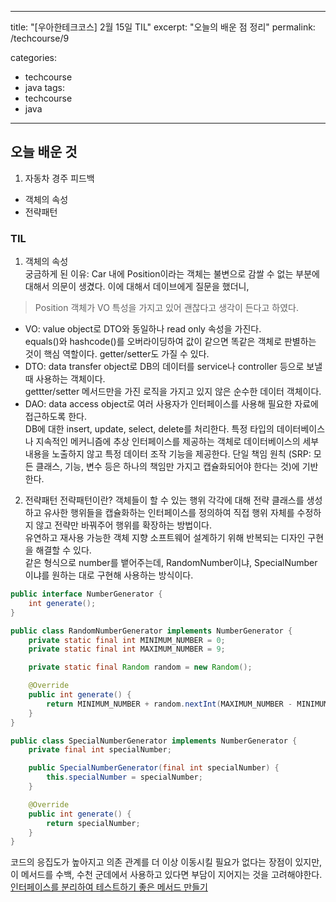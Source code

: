 ---
title: "[우아한테크코스] 2월 15일 TIL"
excerpt: "오늘의 배운 점 정리"
permalink: /techcourse/9

categories:
  - techcourse
  - java
tags:
  - techcourse
  - java
---- 
## 오늘 배운 것
1. 자동차 경주 피드백
  - 객체의 속성
  - 전략패턴

### TIL
1. 객체의 속성  
궁금하게 된 이유: Car 내에 Position이라는 객체는 불변으로 감쌀 수 없는 부분에 대해서 의문이 생겼다. 이에 대해서 데이브에게 질문을 했더니, 
> Position 객체가 VO 특성을 가지고 있어 괜찮다고 생각이 든다고 하였다.
- VO: value object로 DTO와 동일하나 read only 속성을 가진다.  
equals()와 hashcode()를 오버라이딩하여 값이 같으면 똑같은 객체로 판별하는 것이 핵심 역할이다. getter/setter도 가질 수 있다.  
- DTO: data transfer object로 DB의 데이터를 service나 controller 등으로 보낼 때 사용하는 객체이다.  
gettter/setter 메서드만을 가진 로직을 가지고 있지 않은 순수한 데이터 객체이다.  
- DAO: data access object로 여러 사용자가 인터페이스를 사용해 필요한 자료에 접근하도록 한다.  
DB에 대한 insert, update, select, delete를 처리한다. 특정 타입의 데이터베이스나 지속적인 메커니즘에 추상 인터페이스를 제공하는 객체로 데이터베이스의 세부 내용을 노출하지 않고 특정 데이터 조작 기능을 제공한다. 단일 책임 원칙 (SRP: 모든 클래스, 기능, 변수 등은 하나의 책임만 가지고 캡슐화되어야 한다는 것)에 기반한다.  

2. 전략패턴
전략패턴이란? 객체들이 할 수 있는 행위 각각에 대해 전략 클래스를 생성하고 유사한 행위들을 캡슐화하는 인터페이스를 정의하여 직접 행위 자체를 수정하지 않고 전략만 바꿔주어 행위를 확장하는 방법이다.  
유연하고 재사용 가능한 객체 지향 소프트웨어 설계하기 위해 반복되는 디자인 구현을 해결할 수 있다.  
같은 형식으로 number를 뱉어주는데, RandomNumber이냐, SpecialNumber이냐를 원하는 대로 구현해 사용하는 방식이다.  
```java
public interface NumberGenerator {
    int generate();
}

public class RandomNumberGenerator implements NumberGenerator {
    private static final int MINIMUM_NUMBER = 0;
    private static final int MAXIMUM_NUMBER = 9;

    private static final Random random = new Random();

    @Override
    public int generate() {
        return MINIMUM_NUMBER + random.nextInt(MAXIMUM_NUMBER - MINIMUM_NUMBER + 1);
    }
}

public class SpecialNumberGenerator implements NumberGenerator {
    private final int specialNumber;

    public SpecialNumberGenerator(final int specialNumber) {
        this.specialNumber = specialNumber;
    }

    @Override
    public int generate() {
        return specialNumber;
    }
}
```  
코드의 응집도가 높아지고 의존 관계를 더 이상 이동시킬 필요가 없다는 장점이 있지만, 이 메서드를 수백, 수천 군데에서 사용하고 있다면 부담이 지어지는 것을 고려해야한다.  
[인터페이스를 분리하여 테스트하기 좋은 메서드 만들기](https://woowacourse.github.io/javable/post/2020-05-17-appropriate_method_for_test_by_interface/)